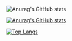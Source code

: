 ![Anurag's GitHub stats](https://github-readme-stats.vercel.app/api?username=iamDvz&count_private=true&show_icons=true)

[![Anurag's GitHub stats](https://github-readme-stats.vercel.app/api?username=iamDvz&count_private=true)](https://github.com/anuraghazra/github-readme-stats)


[![Top Langs](https://github-readme-stats.vercel.app/api/top-langs/?username=iamDvz&layout=compact)](https://github.com/anuraghazra/github-readme-stats)
